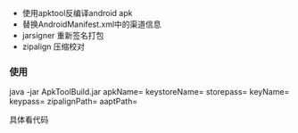 * 使用apktool反编译android apk
* 替换AndroidManifest.xml中的渠道信息
* jarsigner 重新签名打包
* zipalign 压缩校对

### 使用

java -jar ApkToolBuild.jar apkName= keystoreName= storepass= keyName= keypass= zipalignPath= aaptPath= 

具体看代码